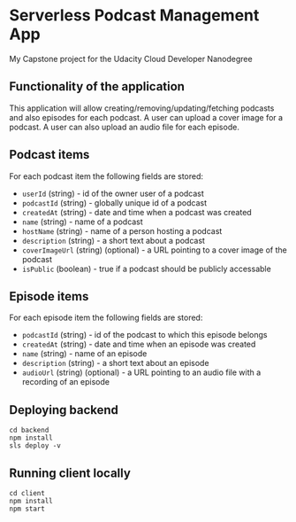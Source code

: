 # Serverless Podcast Management App
My Capstone project for the Udacity Cloud Developer Nanodegree

## Functionality of the application
This application will allow creating/removing/updating/fetching podcasts and also episodes for each podcast.
A user can upload a cover image for a podcast. A user can also upload an audio file for each episode.

## Podcast items
For each podcast item the following fields are stored:
- `userId` (string) - id of the owner user of a podcast
- `podcastId` (string) - globally unique id of a podcast
- `createdAt` (string) - date and time when a podcast was created
- `name` (string) - name of a podcast
- `hostName` (string) - name of a person hosting a podcast
- `description` (string) - a short text about a podcast
- `coverImageUrl` (string) (optional) - a URL pointing to a cover image of the podcast
- `isPublic` (boolean) - true if a podcast should be publicly accessable

## Episode items
For each episode item the following fields are stored:
- `podcastId` (string) - id of the podcast to which this episode belongs
- `createdAt` (string) - date and time when an episode was created
- `name` (string) - name of an episode
- `description` (string) - a short text about an episode
- `audioUrl` (string) (optional) - a URL pointing to an audio file with a recording of an episode

## Deploying backend
```
cd backend
npm install
sls deploy -v
```

## Running client locally
```
cd client
npm install
npm start
```
